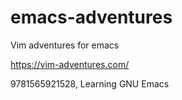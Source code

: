 # emacs-adventures
Vim adventures for emacs

https://vim-adventures.com/

9781565921528, Learning GNU Emacs

